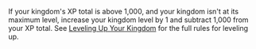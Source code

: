 If your kingdom's XP total is above 1,000, and your kingdom isn't at its maximum level, increase your kingdom level by 1 and subtract 1,000 from your XP total. See [Leveling Up Your Kingdom](https://2e.aonprd.com/Rules.aspx?ID=1758) for the full rules for leveling up.